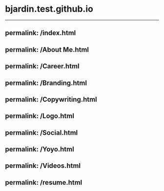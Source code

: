 # bjardin.test.github.io
---
permalink: /index.html
---
permalink: /About Me.html
---
permalink: /Career.html
---
permalink: /Branding.html
---
permalink: /Copywriting.html
---
permalink: /Logo.html
---
permalink: /Social.html
---
permalink: /Yoyo.html
---
permalink: /Videos.html
---
permalink: /resume.html
---

